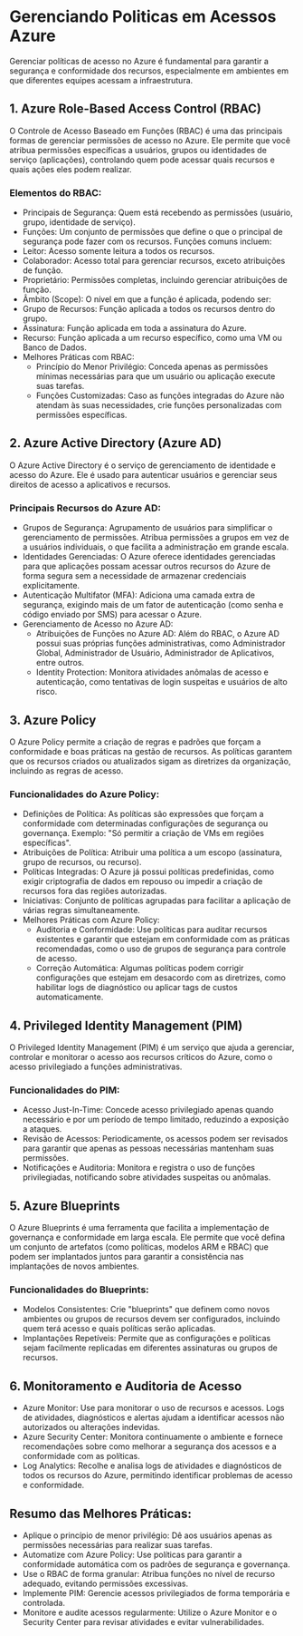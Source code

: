 # Gerenciando Politicas em Acessos Azure
Gerenciar políticas de acesso no Azure é fundamental para garantir a segurança e conformidade dos recursos, especialmente em ambientes em que diferentes equipes acessam a infraestrutura.

## 1. Azure Role-Based Access Control (RBAC)
O Controle de Acesso Baseado em Funções (RBAC) é uma das principais formas de gerenciar permissões de acesso no Azure. Ele permite que você atribua permissões específicas a usuários, grupos ou identidades de serviço (aplicações), controlando quem pode acessar quais recursos e quais ações eles podem realizar.

### Elementos do RBAC:
- Principais de Segurança: Quem está recebendo as permissões (usuário, grupo, identidade de serviço).
- Funções: Um conjunto de permissões que define o que o principal de segurança pode fazer com os recursos. Funções comuns incluem:
- Leitor: Acesso somente leitura a todos os recursos.
- Colaborador: Acesso total para gerenciar recursos, exceto atribuições de função.
- Proprietário: Permissões completas, incluindo gerenciar atribuições de função.
- Âmbito (Scope): O nível em que a função é aplicada, podendo ser:
- Grupo de Recursos: Função aplicada a todos os recursos dentro do grupo.
- Assinatura: Função aplicada em toda a assinatura do Azure.
- Recurso: Função aplicada a um recurso específico, como uma VM ou Banco de Dados.
- Melhores Práticas com RBAC:
   - Princípio do Menor Privilégio: Conceda apenas as permissões mínimas necessárias para que um usuário ou aplicação execute suas tarefas.
   - Funções Customizadas: Caso as funções integradas do Azure não atendam às suas necessidades, crie funções personalizadas com permissões específicas.

## 2. Azure Active Directory (Azure AD)
O Azure Active Directory é o serviço de gerenciamento de identidade e acesso do Azure. Ele é usado para autenticar usuários e gerenciar seus direitos de acesso a aplicativos e recursos.

### Principais Recursos do Azure AD:
- Grupos de Segurança: Agrupamento de usuários para simplificar o gerenciamento de permissões. Atribua permissões a grupos em vez de a usuários individuais, o que facilita a administração em grande escala.
- Identidades Gerenciadas: O Azure oferece identidades gerenciadas para que aplicações possam acessar outros recursos do Azure de forma segura sem a necessidade de armazenar credenciais explicitamente.
- Autenticação Multifator (MFA): Adiciona uma camada extra de segurança, exigindo mais de um fator de autenticação (como senha e código enviado por SMS) para acessar o Azure.
- Gerenciamento de Acesso no Azure AD:
   - Atribuições de Funções no Azure AD: Além do RBAC, o Azure AD possui suas próprias funções administrativas, como Administrador Global, Administrador de Usuário, Administrador de Aplicativos, entre outros.
   - Identity Protection: Monitora atividades anômalas de acesso e autenticação, como tentativas de login suspeitas e usuários de alto risco.

## 3. Azure Policy
O Azure Policy permite a criação de regras e padrões que forçam a conformidade e boas práticas na gestão de recursos. As políticas garantem que os recursos criados ou atualizados sigam as diretrizes da organização, incluindo as regras de acesso.

### Funcionalidades do Azure Policy:
- Definições de Política: As políticas são expressões que forçam a conformidade com determinadas configurações de segurança ou governança. Exemplo: "Só permitir a criação de VMs em regiões específicas".
- Atribuições de Política: Atribuir uma política a um escopo (assinatura, grupo de recursos, ou recurso).
- Políticas Integradas: O Azure já possui políticas predefinidas, como exigir criptografia de dados em repouso ou impedir a criação de recursos fora das regiões autorizadas.
- Iniciativas: Conjunto de políticas agrupadas para facilitar a aplicação de várias regras simultaneamente.
- Melhores Práticas com Azure Policy:
   - Auditoria e Conformidade: Use políticas para auditar recursos existentes e garantir que estejam em conformidade com as práticas recomendadas, como o uso de grupos de segurança para controle de acesso.
   - Correção Automática: Algumas políticas podem corrigir configurações que estejam em desacordo com as diretrizes, como habilitar logs de diagnóstico ou aplicar tags de custos automaticamente.

## 4. Privileged Identity Management (PIM)
O Privileged Identity Management (PIM) é um serviço que ajuda a gerenciar, controlar e monitorar o acesso aos recursos críticos do Azure, como o acesso privilegiado a funções administrativas.

### Funcionalidades do PIM:
- Acesso Just-In-Time: Concede acesso privilegiado apenas quando necessário e por um período de tempo limitado, reduzindo a exposição a ataques.
- Revisão de Acessos: Periodicamente, os acessos podem ser revisados para garantir que apenas as pessoas necessárias mantenham suas permissões.
- Notificações e Auditoria: Monitora e registra o uso de funções privilegiadas, notificando sobre atividades suspeitas ou anômalas.

## 5. Azure Blueprints
O Azure Blueprints é uma ferramenta que facilita a implementação de governança e conformidade em larga escala. Ele permite que você defina um conjunto de artefatos (como políticas, modelos ARM e RBAC) que podem ser implantados juntos para garantir a consistência nas implantações de novos ambientes.

### Funcionalidades do Blueprints:
- Modelos Consistentes: Crie "blueprints" que definem como novos ambientes ou grupos de recursos devem ser configurados, incluindo quem terá acesso e quais políticas serão aplicadas.
- Implantações Repetíveis: Permite que as configurações e políticas sejam facilmente replicadas em diferentes assinaturas ou grupos de recursos.

## 6. Monitoramento e Auditoria de Acesso
- Azure Monitor: Use para monitorar o uso de recursos e acessos. Logs de atividades, diagnósticos e alertas ajudam a identificar acessos não autorizados ou alterações indevidas.
- Azure Security Center: Monitora continuamente o ambiente e fornece recomendações sobre como melhorar a segurança dos acessos e a conformidade com as políticas.
- Log Analytics: Recolhe e analisa logs de atividades e diagnósticos de todos os recursos do Azure, permitindo identificar problemas de acesso e conformidade.

## Resumo das Melhores Práticas:
- Aplique o princípio de menor privilégio: Dê aos usuários apenas as permissões necessárias para realizar suas tarefas.
- Automatize com Azure Policy: Use políticas para garantir a conformidade automática com os padrões de segurança e governança.
- Use o RBAC de forma granular: Atribua funções no nível de recurso adequado, evitando permissões excessivas.
- Implemente PIM: Gerencie acessos privilegiados de forma temporária e controlada.
- Monitore e audite acessos regularmente: Utilize o Azure Monitor e o Security Center para revisar atividades e evitar vulnerabilidades.
